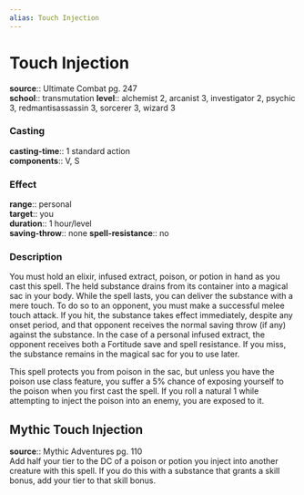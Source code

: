 ```yaml
---
alias: Touch Injection
---
```


# Touch Injection 

**source**:: Ultimate Combat pg. 247  
**school**:: transmutation
**level**:: alchemist 2, arcanist 3, investigator 2, psychic 3, redmantisassassin 3, sorcerer 3, wizard 3

### Casting 

**casting-time**:: 1 standard action  
**components**:: V, S

### Effect 

**range**:: personal  
**target**:: you  
**duration**:: 1 hour/level  
**saving-throw**:: none
**spell-resistance**:: no

### Description 

You must hold an elixir, infused extract, poison, or potion in hand as you cast this spell. The held substance drains from its container into a magical sac in your body. While the spell lasts, you can deliver the substance with a mere touch. To do so to an opponent, you must make a successful melee touch attack. If you hit, the substance takes effect immediately, despite any onset period, and that opponent receives the normal saving throw (if any) against the substance. In the case of a personal infused extract, the opponent receives both a Fortitude save and spell resistance. If you miss, the substance remains in the magical sac for you to use later.  
  
This spell protects you from poison in the sac, but unless you have the poison use class feature, you suffer a 5% chance of exposing yourself to the poison when you first cast the spell. If you roll a natural 1 while attempting to inject the poison into an enemy, you are exposed to it.

## Mythic Touch Injection 

**source**:: Mythic Adventures pg. 110  
Add half your tier to the DC of a poison or potion you inject into another creature with this spell. If you do this with a substance that grants a skill bonus, add your tier to that skill bonus.
